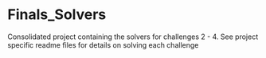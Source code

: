 # Finals_Solvers

Consolidated project containing the solvers for challenges 2 - 4.  See project specific readme files for details on solving each challenge